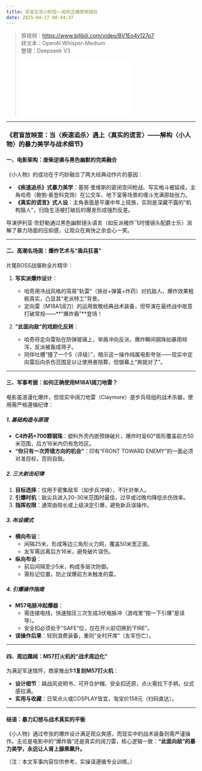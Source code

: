 ```yaml
---
title: 军盲生活小妙招——如何正确使用阔剑
date: 2025-04-27 08:44:37
---
```


> 原视频：https://www.bilibili.com/video/BV1Eo4y127p7<br>转文本：OpenAI Whisper-Medium<br>整理：Deepseek V3
>
> <iframe src="//player.bilibili.com/player.html?bvid=BV1Eo4y127p7&autoplay=0" scrolling="no" border="0" frameborder="no" framespacing="0" allowfullscreen="true"></iframe>

---

### **《君盲放映室：当〈疾速追杀〉遇上〈真实的谎言〉——解构〈小人物〉的暴力美学与战术细节》**  

#### **一、电影架构：废柴逆袭与黑色幽默的完美融合**  
《小人物》的成功在于巧妙融合了两大经典动作片的基因：  
- **《疾速追杀》式暴力美学**：基努·里维斯的密闭空间枪战、写实格斗被延续，主角哈奇（鲍勃·奥登科克饰）在公交车、地下室等场景的缠斗充满原始张力。  
- **《真实的谎言》式人设**：主角表面是平庸中年上班族，实则是深藏不露的“机构狠人”，归隐生活被打破后的爆发形成强烈反差。  

导演伊利亚·奈舒勒通过黑色幽默镜头语言（如反派被炸飞时慢镜头配爵士乐）消解了暴力场面的压抑感，让观众在爽快之余会心一笑。  

---  

#### **二、高潮名场面：爆炸艺术与“盾兵狂喜”**  
片尾BOSS战堪称全片精华：  
1. **写实派爆炸设计**：  
   - 哈奇用冷战风格的简易“轨雷”（铁丝+弹簧+炸药）对抗敌人，爆炸效果粗粝真实，凸显其“老派特工”背景。  
   - 定向雷（M18A1阔刀）的运用致敬经典战术装备，但导演在最终战中故意打破常规——**“爆炸盾”**登场！  

2. **“此面向敌”的戏剧化反转**：  
   - 哈奇将定向雷贴在防弹玻璃上，举盾冲向反派，爆炸瞬间钢珠如暴雨倾泻，反派被轰成筛子。  
   - 同伴吐槽“撞了一个S（评级）”，暗示这一操作纯属电影夸张——现实中定向雷后向杀伤范围足以让使用者陪葬，但银幕上“爽就对了”。  

---  

#### **三、军事考据：如何正确使用M18A1阔刀地雷？**  
电影虽浪漫化爆炸，但现实中阔刀地雷（Claymore）是步兵班组的战术杀器，使用需严格遵循纪律：  

##### **1. 基础构造与原理**  
- **C4炸药+700颗钢珠**：塑料外壳内嵌预铸破片，爆炸时呈60°扇形覆盖前方50米范围，后方16米内仍有危险区。  
- **“你只有一次弄错方向的机会”**：印有“FRONT TOWARD ENEMY”的一面必须对准目标，否则自毁。  

##### **2. 三大射击纪律**  
1. **目标选择**：仅用于密集敌军（如步兵冲锋），不针对单人。  
2. **引爆时机**：敌尖兵进入20-30米范围时最佳，过早或过晚均降低杀伤效率。  
3. **指挥权限**：通常由班长或上级决定引爆，避免新兵误操作。  

##### **3. 布设模式**  
- **横向布设**：  
  - 间隔25米，形成等边三角形火力网，覆盖50米宽正面。  
  - 友军需远离后方16米，避免破片误伤。  
- **纵向布设**：  
  - 前后间隔至少5米，构成多层次防御。  
  - 需标记位置，防止误爆前方未触发的雷。  

##### **4. 引爆操作指南**  
- **M57电脉冲起爆器**：  
  - 需连接电线，快速按压三次生成3伏电脉冲（游戏里“按一下引爆”是误导）。  
  - 安全扣必须处于“SAFE”位，仅在开火前切换到“FIRE”。  
- **误操作后果**：轻则浪费装备，重则“全村开席”（友军伤亡）。  

---  

#### **四、周边趣闻：M57打火机的“战术周边化”**  
为满足军迷情怀，商家推出**1:1复刻M57打火机**：  
- **设计细节**：越战风说明书、可开合护帽、安全扣还原，点火需拉下手柄，仪式感拉满。  
- **实用与收藏**：日常点火或COSPLAY皆宜，淘宝价158元（扫码直达）。  

---  

#### **结语：暴力幻想与战术真实的平衡**  
《小人物》通过夸张的爆炸设计满足观众爽感，而现实中的战术装备则需严谨操作。无论是电影中的“爆炸盾”还是真实的阔刀雷，核心逻辑一致：**“此面向敌”的暴力美学，永远让人肾上腺素飙升。**  

（注：本文军事内容仅供参考，实操请遵循专业训练。）